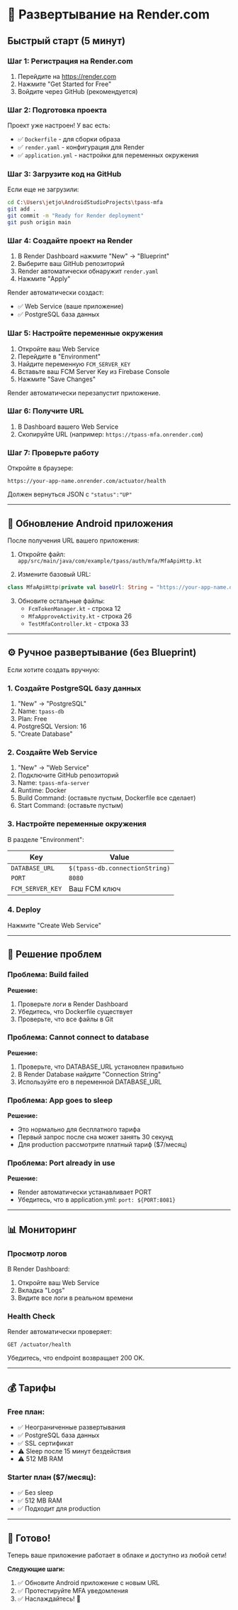 # 🚀 Развертывание на Render.com

## Быстрый старт (5 минут)

### Шаг 1: Регистрация на Render.com

1. Перейдите на https://render.com
2. Нажмите "Get Started for Free"
3. Войдите через GitHub (рекомендуется)

### Шаг 2: Подготовка проекта

Проект уже настроен! У вас есть:
- ✅ `Dockerfile` - для сборки образа
- ✅ `render.yaml` - конфигурация для Render
- ✅ `application.yml` - настройки для переменных окружения

### Шаг 3: Загрузите код на GitHub

Если еще не загрузили:

```bash
cd C:\Users\jetjo\AndroidStudioProjects\tpass-mfa
git add .
git commit -m "Ready for Render deployment"
git push origin main
```

### Шаг 4: Создайте проект на Render

1. В Render Dashboard нажмите "New" → "Blueprint"
2. Выберите ваш GitHub репозиторий
3. Render автоматически обнаружит `render.yaml`
4. Нажмите "Apply"

Render автоматически создаст:
- ✅ Web Service (ваше приложение)
- ✅ PostgreSQL база данных

### Шаг 5: Настройте переменные окружения

1. Откройте ваш Web Service
2. Перейдите в "Environment"
3. Найдите переменную `FCM_SERVER_KEY`
4. Вставьте ваш FCM Server Key из Firebase Console
5. Нажмите "Save Changes"

Render автоматически перезапустит приложение.

### Шаг 6: Получите URL

1. В Dashboard вашего Web Service
2. Скопируйте URL (например: `https://tpass-mfa.onrender.com`)

### Шаг 7: Проверьте работу

Откройте в браузере:
```
https://your-app-name.onrender.com/actuator/health
```

Должен вернуться JSON с `"status":"UP"`

---

## 🔧 Обновление Android приложения

После получения URL вашего приложения:

1. Откройте файл: `app/src/main/java/com/example/tpass/auth/mfa/MfaApiHttp.kt`

2. Измените базовый URL:
```kotlin
class MfaApiHttp(private val baseUrl: String = "https://your-app-name.onrender.com") : MfaApi {
```

3. Обновите остальные файлы:
   - `FcmTokenManager.kt` - строка 12
   - `MfaApproveActivity.kt` - строка 26
   - `TestMfaController.kt` - строка 33

---

## ⚙️ Ручное развертывание (без Blueprint)

Если хотите создать вручную:

### 1. Создайте PostgreSQL базу данных

1. "New" → "PostgreSQL"
2. Name: `tpass-db`
3. Plan: Free
4. PostgreSQL Version: 16
5. "Create Database"

### 2. Создайте Web Service

1. "New" → "Web Service"
2. Подключите GitHub репозиторий
3. Name: `tpass-mfa-server`
4. Runtime: Docker
5. Build Command: (оставьте пустым, Dockerfile все сделает)
6. Start Command: (оставьте пустым)

### 3. Настройте переменные окружения

В разделе "Environment":

| Key | Value |
|-----|-------|
| `DATABASE_URL` | `$(tpass-db.connectionString)` |
| `PORT` | `8080` |
| `FCM_SERVER_KEY` | Ваш FCM ключ |

### 4. Deploy

Нажмите "Create Web Service"

---

## 🐛 Решение проблем

### Проблема: Build failed

**Решение:**
1. Проверьте логи в Render Dashboard
2. Убедитесь, что Dockerfile существует
3. Проверьте, что все файлы в Git

### Проблема: Cannot connect to database

**Решение:**
1. Проверьте, что DATABASE_URL установлен правильно
2. В Render Database найдите "Connection String"
3. Используйте его в переменной DATABASE_URL

### Проблема: App goes to sleep

**Решение:**
- Это нормально для бесплатного тарифа
- Первый запрос после сна может занять 30 секунд
- Для production рассмотрите платный тариф ($7/месяц)

### Проблема: Port already in use

**Решение:**
- Render автоматически устанавливает PORT
- Убедитесь, что в application.yml: `port: ${PORT:8081}`

---

## 📊 Мониторинг

### Просмотр логов

В Render Dashboard:
1. Откройте ваш Web Service
2. Вкладка "Logs"
3. Видите все логи в реальном времени

### Health Check

Render автоматически проверяет:
```
GET /actuator/health
```

Убедитесь, что endpoint возвращает 200 OK.

---

## 💰 Тарифы

### Free план:
- ✅ Неограниченные развертывания
- ✅ PostgreSQL база данных
- ✅ SSL сертификат
- ⚠️ Sleep после 15 минут бездействия
- ⚠️ 512 MB RAM

### Starter план ($7/месяц):
- ✅ Без sleep
- ✅ 512 MB RAM
- ✅ Подходит для production

---

## 🎉 Готово!

Теперь ваше приложение работает в облаке и доступно из любой сети!

**Следующие шаги:**
1. ✅ Обновите Android приложение с новым URL
2. ✅ Протестируйте MFA уведомления
3. ✅ Наслаждайтесь! 🚀
